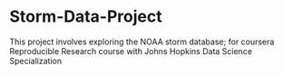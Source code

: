 # Storm-Data-Project
This project involves exploring the NOAA storm database; for coursera Reproducible Research course with Johns Hopkins Data Science Specialization
